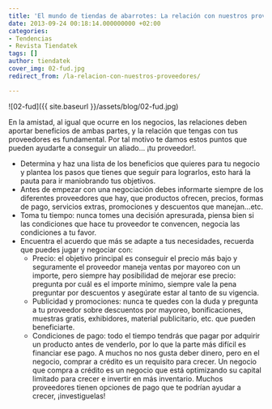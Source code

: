 ```yaml
---
title: 'El mundo de tiendas de abarrotes: La relación con nuestros proveedores'
date: 2013-09-24 00:18:14.000000000 +02:00
categories:
- Tendencias
- Revista Tiendatek
tags: []
author: tiendatek
cover_img: 02-fud.jpg
redirect_from: /la-relacion-con-nuestros-proveedores/

---
```

![02-fud]({{ site.baseurl }}/assets/blog/02-fud.jpg)

En la amistad, al igual que ocurre en los negocios, las relaciones deben aportar beneficios de ambas partes, y la relación que tengas con tus proveedores es fundamental. Por tal motivo te damos estos puntos que pueden ayudarte a conseguir un aliado… ¡tu proveedor!.

*   Determina y haz una lista de los beneficios que quieres para tu negocio y plantea los pasos que tienes que seguir para lograrlos, esto hará la pauta para ir maniobrando tus objetivos.
*   Antes de empezar con una negociación debes informarte siempre de los diferentes proveedores que hay, que productos ofrecen, precios, formas de pago, servicios extras, promociones y descuentos que manejan...etc.
*   Toma tu tiempo: nunca tomes una decisión apresurada, piensa bien si las condiciones que hace tu proveedor te convencen, negocia las condiciones a tu favor.
*   Encuentra el acuerdo que más se adapte a tus necesidades, recuerda que puedes jugar y negociar con:
    *   Precio: el objetivo principal es conseguir el precio más bajo y seguramente el proveedor maneja ventas por mayoreo con un importe, pero siempre hay posibilidad de mejorar ese precio: pregunta por cuál es el importe mínimo, siempre vale la pena preguntar por descuentos y asegúrate estar al tanto de su vigencia.
    *   Publicidad y promociones: nunca te quedes con la duda y pregunta a tu proveedor sobre descuentos por mayoreo, bonificaciones, muestras gratis, exhibidores, material publicitario, etc. que pueden beneficiarte.
    *   Condiciones de pago: todo el tiempo tendrás que pagar por adquirir un producto antes de venderlo, por lo que la parte más difícil es financiar ese pago. A muchos no nos gusta deber dinero, pero en el negocio, comprar a crédito es un requisito para crecer. Un negocio que compra a crédito es un negocio que está optimizando su capital limitado para crecer e invertir en más inventario. Muchos proveedores tienen opciones de pago que te podrían ayudar a crecer, ¡investiguelas!
